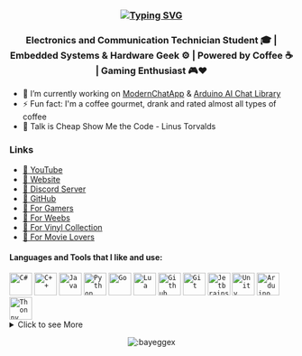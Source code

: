 ### <div align="center"> [![Typing SVG](https://readme-typing-svg.demolab.com?font=Montserrat+Medium+500&pause=1000&color=24F78F&center=true&random=false&width=435&lines=HELLO+WORLD!%F0%9F%91%8B;WELCOME+TO+MY+GITHUB+PAGE+%F0%9F%92%A4)](https://git.io/typing-svg)</div>

### <div align="center">Electronics and Communication Technician Student 🎓 | Embedded Systems & Hardware Geek ⚙️ | Powered by Coffee ☕️ | Gaming Enthusiast 🎮❤️</div>

- 🔭 I’m currently working on [ModernChatApp](https://github.com/bayeggex/ModernChatApp) & [Arduino AI Chat Library](https://github.com/bayeggex/Arduino-AI-Chat-Library)
- ⚡ Fun fact: I'm a coffee gourmet, drank and rated almost all types of coffee
- 🔧 Talk is Cheap Show Me the Code - Linus Torvalds

### Links
- [🔗 YouTube](https://www.youtube.com/channel/UCBQXlwhjwxaEdUlCY42zvMg)
- [🔗 Website](https://bayeggex.github.io/)
- [🔗 Discord Server](https://discord.com/invite/f9Bf8jAAzr)
- [🔗 GitHub](https://github.com/bayeggex)
- [🔗 For Gamers](https://www.backloggd.com/u/bayeggex/)
- [🔗 For Weebs](https://myanimelist.net/profile/Reangron)
- [🔗 For Vinyl Collection](https://www.discogs.com/user/Eggex/collection)
- [🔗 For Movie Lovers](https://letterboxd.com/eggex/films/)
  

#### Languages and Tools that I like and use:

<div align="left">
  <code><img alt="C#" width="40px" src="https://cdn.jsdelivr.net/gh/devicons/devicon/icons/csharp/csharp-original.svg" " /></code>
  <code><img alt="C++" width="40px" src="https://cdn.jsdelivr.net/gh/devicons/devicon/icons/cplusplus/cplusplus-original.svg" " /></code> 
  <code><img alt="Java" width="40px" src="https://cdn.jsdelivr.net/gh/devicons/devicon/icons/java/java-original.svg" " /></code> 
  <code><img alt="Python" width="40px" src="https://cdn.jsdelivr.net/gh/devicons/devicon/icons/python/python-original.svg"" /></code>
  <code><img alt="Go" width="40px" src="https://cdn.jsdelivr.net/gh/devicons/devicon/icons/go/go-original.svg" /></code>
  <code><img alt="Lua" width="40px" src="https://cdn.jsdelivr.net/gh/devicons/devicon/icons/lua/lua-original.svg" /></code>
  <code><img alt="Github" width="40px" src="https://cdn.jsdelivr.net/gh/devicons/devicon/icons/github/github-original.svg"" /></code>
  <code><img alt="Git" width="40px" src="https://cdn.jsdelivr.net/gh/devicons/devicon/icons/git/git-original.svg"" /></code>
  <code><img alt="Jetbrains Rider" width="40px" src="https://cdn.jsdelivr.net/gh/devicons/devicon/icons/rider/rider-original.svg" /></code>
  <code><img alt="Unity" width="40px" src="https://cdn.jsdelivr.net/gh/devicons/devicon/icons/unity/unity-original.svg" s" /></code>
  <code><img alt="Arduino IDE" width="40px" src="https://cdn.jsdelivr.net/gh/devicons/devicon/icons/arduino/arduino-original.svg"" /></code>  
  <code><img alt="Thonny" width="40px" src="https://upload.wikimedia.org/wikipedia/commons/e/e2/Thonny_logo.png?20181127113433" /></code>
</div>

<details>


<summary>Click to see More</summary>
<table>

#### Github Stats

![bayeggex's Stats](https://github-readme-stats.vercel.app/api?username=bayeggex&theme=dracula&show_icons=true&hide_border=true&count_private=true)

  ![bayeggex's Streak](https://github-readme-streak-stats.herokuapp.com/?user=bayeggex&theme=dracula&hide_border=true)

  ![bayeggex's Top Languages](https://github-readme-stats.vercel.app/api/top-langs/?username=bayeggex&theme=dracula&show_icons=true&hide_border=true&layout=compact)
  
</table>
</details>

<p align="center"><img src="https://count.getloli.com/get/@:bayeggex" alt=":bayeggex" /></p>
